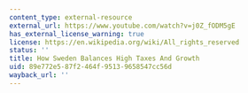 ```yaml
---
content_type: external-resource
external_url: https://www.youtube.com/watch?v=j0Z_fODM5gE
has_external_license_warning: true
license: https://en.wikipedia.org/wiki/All_rights_reserved
status: ''
title: How Sweden Balances High Taxes And Growth
uid: 89e772e5-87f2-464f-9513-9658547cc56d
wayback_url: ''
---
```

